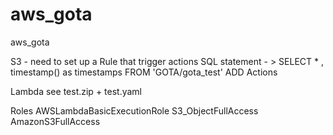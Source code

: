 # aws_gota
aws_gota

S3 -  need to set up a Rule that trigger actions 
  SQL statement - > SELECT * , timestamp() as timestamps FROM 'GOTA/gota_test'
  ADD Actions

Lambda
  see test.zip + test.yaml

Roles
  AWSLambdaBasicExecutionRole
  S3_ObjectFullAccess
  AmazonS3FullAccess
  
  
